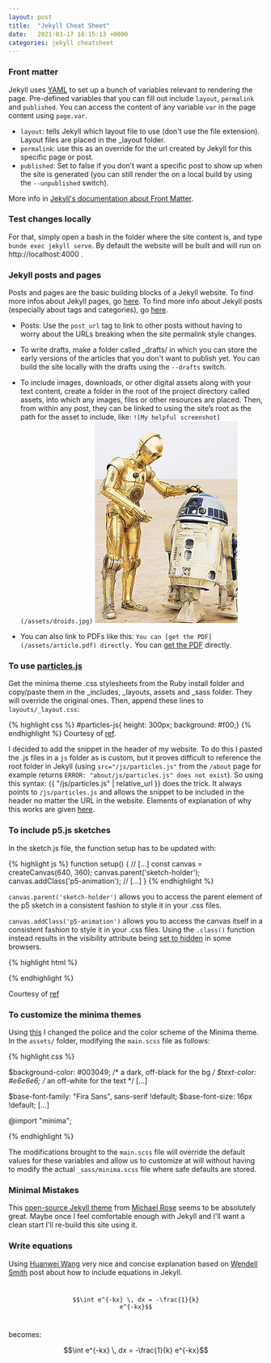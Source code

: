 ```yaml
---
layout: post
title:  "Jekyll Cheat Sheet"
date:   2021-03-17 18:15:13 +0000
categories: jekyll cheatsheet
---
```

### Front matter
Jekyll uses [YAML](https://yaml.org/) to set up a bunch of variables relevant to rendering the page. Pre-defined variables that you can fill out include `layout`, `permalink` and `published`. You can access the content of any variable `var` in the page content using `page.var`.

* `layout`: tells Jekyll which layout file to use (don't use the file extension). Layout files are placed in the _layout folder.
* `permalink`: use this as an override for the url created by Jekyll for this specific page or post.
* `published`: Set to false if you don’t want a specific post to show up when the site is generated (you can still render the on a local build by using the `--unpublished` switch).

More info in [Jekyll's documentation about Front Matter](https://jekyllrb.com/docs/front-matter/).

### Test changes locally
For that, simply open a bash in the folder where the site content is, and type `bunde exec jekyll serve`. By default the website will be built and will run on http://localhost:4000 .

### Jekyll posts and pages
Posts and pages are the basic building blocks of a Jekyll website. To find more infos about Jekyll pages, go [here](https://jekyllrb.com/docs/pages/). To find more info about Jekyll posts (especially about tags and categories), go [here](https://jekyllrb.com/docs/posts/).

* Posts: Use the `post_url` tag to link to other posts without having to worry about the URLs breaking when the site permalink style changes.
* To write drafts, make a folder called _drafts/ in which you can store the early versions of the articles that you don't want to publish yet. You can build the site locally with the drafts using the `--drafts` switch.
* To include images, downloads, or other digital assets along with your text content, create a folder in the root of the project directory called assets, into which any images, files or other resources are placed. Then, from within any post, they can be linked to using the site’s root as the path for the asset to include, like:
`![My helpful screenshot](/assets/droids.jpg)` ![My helpful screenshot](/assets/droids.jpg)

* You can also link to PDFs like this: `You can [get the PDF](/assets/article.pdf) directly.` You can [get the PDF](/assets/article.pdf) directly.

### To use [particles.js](https://vincentgarreau.com/particles.js/)

Get the minima theme .css stylesheets from the Ruby install folder and copy/paste them in the _includes, _layouts, assets and _sass folder. They will override the original ones. Then, append these lines to `layouts/_layout.css`:

{% highlight css %}
#particles-js{
  height: 300px;
  background: #f00;}
{% endhighlight %}
Courtesy of [ref](https://www.youtube.com/watch?v=cUzihD4JBQU).

I decided to add the snippet in the header of my website. To do this I pasted the .js files in a `js` folder as is custom, but it proves difficult to reference the root folder in Jekyll (using `src="/js/particles.js"` from the `/about` page for example returns `ERROR: "about/js/particles.js" does not exist`). So using this syntax: \{\{ "/js/particles.js" \| relative_url \}\} does the trick. It always points to `/js/particles.js` and allows the snippet to be included in the header no matter the URL in the website. Elements of explanation of why this works are given [here](https://jekyllrb.com/docs/liquid/filters/).

### To include p5.js sketches

In the sketch.js file, the function setup has to be updated with:

{% highlight js %}
function setup() {
  // [...]
  const canvas = createCanvas(640, 360);
  canvas.parent('sketch-holder');
  canvas.addClass('p5-animation');
  // [...]
}
{% endhighlight %}

`canvas.parent('sketch-holder')` allows you to access the parent element of the p5 sketch in a consistent fashion to style it in your .css files.

`canvas.addClass('p5-animation')` allows you to access the canvas itself in a consistent fashion to style it in your .css files. Using the `.class()` function instead results in the visibility attribute being [set to hidden](https://github.com/processing/p5.js/issues/1283) in some browsers.



<div id="sketch-holder" style="text-align: center;"></div>
<script src="{{"p5/libraries/p5.js" | relative_url}}" type="text/javascript"></script>
<script src="{{"p5/libraries/p5.dom.js" | relative_url}}" type="text/javascript"></script>
<script src="{{"p5/libraries/p5.sound.js" | relative_url}}" type="text/javascript"></script>
<script src="{{"p5/sketch.js" | relative_url}}" type="text/javascript"></script>

{% highlight html %}
<div id="sketch-holder" style="text-align: center;"></div>
<script src="{{"p5/libraries/p5.js" | relative_url}}" type="text/javascript"></script>
<script src="{{"p5/libraries/p5.dom.js" | relative_url}}" type="text/javascript"></script>
<script src="{{"p5/libraries/p5.sound.js" | relative_url}}" type="text/javascript"></script>
<script src="{{"p5/sketch.js" | relative_url}}" type="text/javascript"></script>
{% endhighlight %}

Courtesy of [ref](https://stackoverflow.com/questions/53267193/p5js-with-jekyll)

### To customize the minima themes

Using [this](https://simonkjohnston.life/code/2019/12/20/Minima-Typography.html) I changed the police and the color scheme of the Minima theme. In the `assets/` folder, modifying the `main.scss` file as follows:

{% highlight css %}


$background-color: #003049; /* a dark, off-black for the bg */
$text-color: #e6e6e6; /* an off-white for the text */
[...]

$base-font-family: "Fira Sans", sans-serif !default;
$base-font-size:   16px !default;
[...]

@import "minima";

{% endhighlight %}

The modifications brought to the `main.scss` file will override the default values for these variables and allow us to customize at will without having to modify the actual `_sass/minima.scss` file where safe defaults are stored.

### Minimal Mistakes

This [open-source Jekyll theme](https://mmistakes.github.io/minimal-mistakes/) from [Michael Rose](https://mademistakes.com/) seems to be absolutely great. Maybe once I feel comfortable enough with Jekyll and I'll want a clean start I'll re-build this site using it.

### Write equations

Using [Huanwei Wang](http://zjuwhw.github.io/2017/06/04/MathJax.html) very nice and concise explanation based on [Wendell Smith](http://blog.lostinmyterminal.com/webpages/2015/01/09/math-support-in-jekyll.html) post about how to include equations in Jekyll.

<code> $$\int e^{-kx} \, dx = -\frac{1}{k} e^{-kx}$$  </code>

becomes:

$$\int e^{-kx} \, dx = -\frac{1}{k} e^{-kx}$$



[jekyll-docs]: https://jekyllrb.com/docs/home
[jekyll-gh]:   https://github.com/jekyll/jekyll
[jekyll-talk]: https://talk.jekyllrb.com/
